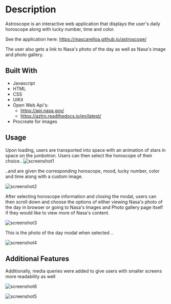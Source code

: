 # Description

Astroscope is an interactive web application that displays the user's daily horoscope along with lucky number, time and color. 

See the application here: https://mascarelloa.github.io/astroscope/

The user also gets a link to Nasa's photo of the day as well as Nasa's image and photo gallery. 

## Built With

* Javascript
* HTML
* CSS
* UIKit
* Open Web Api's: 
  - https://api.nasa.gov/
  - https://aztro.readthedocs.io/en/latest/
* Procreate for images
## Usage

Upon loading, users are transported into space with an animation of stars in space on the jumbotron. Users can then select the horoscope of their choice..
![screenshot1](https://user-images.githubusercontent.com/78389456/114195143-3314c580-991e-11eb-935b-d601ddf63d78.jpg)


..and are given the corresponding horoscope, mood, lucky number, color and time along with a custom image. 

![screenshot2](https://user-images.githubusercontent.com/78389456/114195135-31e39880-991e-11eb-8202-3477cc553637.jpg)

After selecting horoscope information and closing the modal, users can then scroll down and choose the options of either viewing Nasa's photo of the day in browser or going to Nasa's Images and Photo gallery page itself if they would like to view more of Nasa's content.  

![screenshot3](https://user-images.githubusercontent.com/78389456/114195138-327c2f00-991e-11eb-92f8-168e7c7edcf1.jpg)

This is the photo of the day modal when selected .. 

![screenshot4](https://user-images.githubusercontent.com/78389456/114195140-327c2f00-991e-11eb-9857-1b75d19ba473.jpg)

## Additional Features 

Additionally, media queries were added to give users with smaller screens more readability as well

![screenshot6](https://user-images.githubusercontent.com/78389456/114197195-17aaba00-9920-11eb-92c1-99008b61a6d6.jpg)

![screenshot5](https://user-images.githubusercontent.com/78389456/114197192-17122380-9920-11eb-8af5-3186bcfb06de.jpg)




